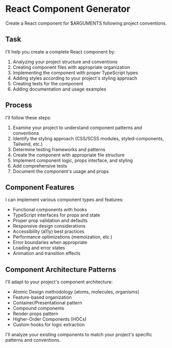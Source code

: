# React Component Generator

Create a React component for $ARGUMENTS following project conventions.

## Task

I'll help you create a complete React component by:

1. Analyzing your project structure and conventions
2. Creating component files with appropriate organization
3. Implementing the component with proper TypeScript types
4. Adding styles according to your project's styling approach
5. Creating tests for the component
6. Adding documentation and usage examples

## Process

I'll follow these steps:

1. Examine your project to understand component patterns and conventions
2. Identify the styling approach (CSS/SCSS modules, styled-components, Tailwind, etc.)
3. Determine testing frameworks and patterns
4. Create the component with appropriate file structure
5. Implement component logic, props interface, and styling
6. Add comprehensive tests
7. Document the component's usage and props

## Component Features

I can implement various component types and features:

- Functional components with hooks
- TypeScript interfaces for props and state
- Proper prop validation and defaults
- Responsive design considerations
- Accessibility (a11y) best practices
- Performance optimizations (memoization, etc.)
- Error boundaries when appropriate
- Loading and error states
- Animation and transition effects

## Component Architecture Patterns

I'll adapt to your project's component architecture:

- Atomic Design methodology (atoms, molecules, organisms)
- Feature-based organization
- Container/Presentational pattern
- Compound components
- Render props pattern
- Higher-Order Components (HOCs)
- Custom hooks for logic extraction

I'll analyze your existing components to match your project's specific patterns and conventions.
